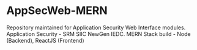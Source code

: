 # AppSecWeb-MERN
Repository maintained for Application Security Web Interface modules. Application Security - SRM SIIC NewGen IEDC. MERN Stack build - Node (Backend), ReactJS (Frontend)
